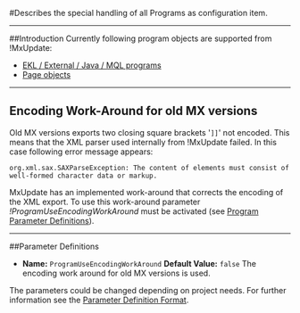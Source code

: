 <!--
 *
 *  This file is part of MxUpdate <http://www.mxupdate.org>.
 *
 *  MxUpdate is a deployment tool for a PLM platform to handle
 *  administration objects as single update files (configuration item).
 *
 *  Copyright (C) 2008-2016 The MxUpdate Team
 *
 *  The Manual of MxUpdate is licensed under a CC BY-NC-SA 4.0 license
 *  (Creative Commons Attribution-NonCommercial-ShareAlike 4.0 
 *  International 4.0 license).
 *
 *  You should have received a copy of the license along with this
 *  work. If not, see <http://creativecommons.org/licenses/by-nc-sa/4.0/>.
 *
-->

#Describes the special handling of all Programs as configuration item.

----
##Introduction
Currently following program objects are supported from !MxUpdate:
  * [EKL / External / Java / MQL programs](CI_Program_Program.md)
  * [Page objects](CI_Program_Page.md)

----
## Encoding Work-Around for old MX versions
Old MX versions exports two closing square brackets '`]]`' not encoded. This
means that the XML parser used internally from !MxUpdate failed. In this case
following error message appears:

    org.xml.sax.SAXParseException: The content of elements must consist of well-formed character data or markup.

MxUpdate has an implemented work-around that corrects the encoding of the XML
export. To use this work-around parameter *!ProgramUseEncodingWorkAround* must
be activated (see [Program Parameter Definitions](CI_Program.md#Parameter_Definitions)).

----
##Parameter Definitions
*   **Name:** `ProgramUseEncodingWorkAround`
    **Default Value:** `false`
    The encoding work around for old MX versions is used.

The parameters could be changed depending on project needs. For further information see the [Parameter Definition Format](UpdatePropertyFileFormat_ParameterDef.md).
